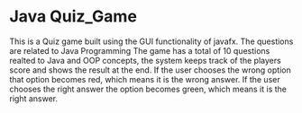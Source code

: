 # Java Quiz_Game
This is a Quiz game built using the GUI functionality of javafx. The questions are related to Java Programming
The game has a total of 10 questions realted to Java and OOP concepts, the system keeps track of the players score and shows the result at the end.
If the user chooses the wrong option that option becomes red, which means it is the wrong answer.
If the user chooses the right answer the option becomes green, which means it is the right answer.
